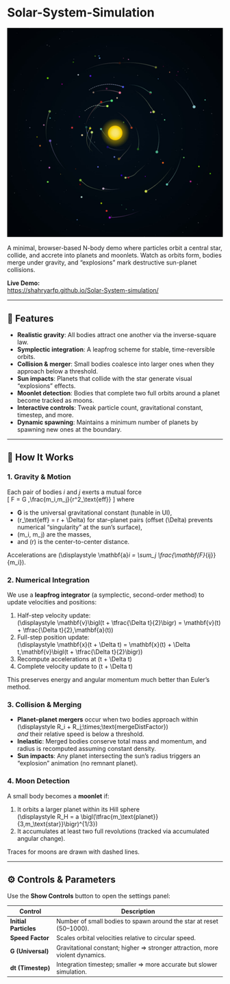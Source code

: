 # Solar-System-Simulation

![Simulation Screenshot](sample.jpg)

A minimal, browser-based N-body demo where particles orbit a central star, collide, and accrete into planets and moonlets. Watch as orbits form, bodies merge under gravity, and “explosions” mark destructive sun-planet collisions.

**Live Demo:**  
https://shahryarfp.github.io/Solar-System-simulation/

---

## 🚀 Features

- **Realistic gravity**: All bodies attract one another via the inverse-square law.
- **Symplectic integration**: A leapfrog scheme for stable, time-reversible orbits.
- **Collision & merger**: Small bodies coalesce into larger ones when they approach below a threshold.
- **Sun impacts**: Planets that collide with the star generate visual “explosions” effects.
- **Moonlet detection**: Bodies that complete two full orbits around a planet become tracked as moons.
- **Interactive controls**: Tweak particle count, gravitational constant, timestep, and more.
- **Dynamic spawning**: Maintains a minimum number of planets by spawning new ones at the boundary.

---

## 🌌 How It Works

### 1. Gravity & Motion

Each pair of bodies *i* and *j* exerts a mutual force  
\[
F = G \,\frac{m_i\,m_j}{r^2_\text{eff}}
\]
where  
- **G** is the universal gravitational constant (tunable in UI),  
- \(r_\text{eff} = r + \Delta\) for star–planet pairs (offset \(\Delta\) prevents numerical “singularity” at the sun’s surface),  
- \(m_i, m_j\) are the masses,  
- and \(r\) is the center-to-center distance.

Accelerations are \(\displaystyle \mathbf{a}_i = \sum_j \frac{\mathbf{F}_{ij}}{m_i}\).

### 2. Numerical Integration

We use a **leapfrog integrator** (a symplectic, second-order method) to update velocities and positions:
1. Half-step velocity update:  
   \(\displaystyle \mathbf{v}\bigl(t + \tfrac{\Delta t}{2}\bigr) = \mathbf{v}(t) + \tfrac{\Delta t}{2}\,\mathbf{a}(t)\)
2. Full-step position update:  
   \(\displaystyle \mathbf{x}(t + \Delta t) = \mathbf{x}(t) + \Delta t\,\mathbf{v}\bigl(t + \tfrac{\Delta t}{2}\bigr)\)
3. Recompute accelerations at \(t + \Delta t\)
4. Complete velocity update to \(t + \Delta t\)

This preserves energy and angular momentum much better than Euler’s method.

### 3. Collision & Merging

- **Planet–planet mergers** occur when two bodies approach within  
  \(\displaystyle R_i + R_j\;\times\;\text{mergeDistFactor}\)  
  *and* their relative speed is below a threshold.  
- **Inelastic**: Merged bodies conserve total mass and momentum, and radius is recomputed assuming constant density.
- **Sun impacts**: Any planet intersecting the sun’s radius triggers an “explosion” animation (no remnant planet).

### 4. Moon Detection

A small body becomes a **moonlet** if:
1. It orbits a larger planet within its Hill sphere  
   \(\displaystyle R_H = a \bigl(\tfrac{m_\text{planet}}{3\,m_\text{star}}\bigr)^{1/3}\)
2. It accumulates at least two full revolutions (tracked via accumulated angular change).

Traces for moons are drawn with dashed lines.

---

## ⚙️ Controls & Parameters

Use the **Show Controls** button to open the settings panel:

| Control                | Description                                                                           |
|------------------------|---------------------------------------------------------------------------------------|
| **Initial Particles**  | Number of small bodies to spawn around the star at reset (50–1000).                  |
| **Speed Factor**       | Scales orbital velocities relative to circular speed.                                 |
| **G (Universal)**      | Gravitational constant; higher ⇒ stronger attraction, more violent dynamics.         |
| **dt (Timestep)**      | Integration timestep; smaller ⇒ more accurate but slower simulation.                  |
